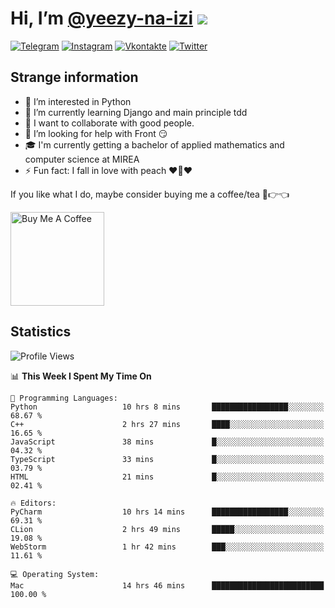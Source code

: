 # Hi, I’m [@yeezy-na-izi](https://github.com/yeezy-na-izi/) ![](https://visitor-badge.glitch.me/badge?page_id=yeezy-na-izi.yeezy-na-izi)

[![Telegram](https://img.shields.io/badge/Telegram-262424?style=for-the-badge&logo=Telegram)](http://t.me/yeezy_na_izi)
[![Instagram](https://img.shields.io/badge/Instagram-262424?style=for-the-badge&logo=Instagram)](https://www.instagram.com/yeezy_na_izi)
[![Vkontakte](https://img.shields.io/badge/VK-262424?style=for-the-badge&logo=Vk&logoColor=0077FF)](https://vk.com/yeezy_na_izi)
[![Twitter](https://img.shields.io/badge/Twitter-262424?style=for-the-badge&logo=Twitter)](https://twitter.com/yeezynaizi)

## Strange information
  
- 👀 I’m interested in Python
- 🌱 I’m currently learning Django and main principle tdd
- 💞️ I want to collaborate with good people.
- 🤔 I’m looking for help with Front 😏
- 🎓 I'm currently getting a bachelor of applied mathematics and computer science at MIREA
- ⚡️ Fun fact: I fall in love with peach ❤️🍑❤️

If you like what I do, maybe consider buying me a coffee/tea 🥺👉👈

<a href="https://www.buymeacoffee.com/yeezynaizi" target="_blank"><img src="https://cdn.buymeacoffee.com/buttons/v2/default-red.png" alt="Buy Me A Coffee" width="150" ></a>

## Statistics

<!--START_SECTION:waka-->
![Profile Views](http://img.shields.io/badge/Profile%20Views-0-blue)

📊 **This Week I Spent My Time On** 

```text
💬 Programming Languages: 
Python                   10 hrs 8 mins       █████████████████░░░░░░░░   68.67 % 
C++                      2 hrs 27 mins       ████░░░░░░░░░░░░░░░░░░░░░   16.65 % 
JavaScript               38 mins             █░░░░░░░░░░░░░░░░░░░░░░░░   04.32 % 
TypeScript               33 mins             █░░░░░░░░░░░░░░░░░░░░░░░░   03.79 % 
HTML                     21 mins             █░░░░░░░░░░░░░░░░░░░░░░░░   02.41 % 

🔥 Editors: 
PyCharm                  10 hrs 14 mins      █████████████████░░░░░░░░   69.31 % 
CLion                    2 hrs 49 mins       █████░░░░░░░░░░░░░░░░░░░░   19.08 % 
WebStorm                 1 hr 42 mins        ███░░░░░░░░░░░░░░░░░░░░░░   11.61 % 

💻 Operating System: 
Mac                      14 hrs 46 mins      █████████████████████████   100.00 % 
```


<!--END_SECTION:waka-->
